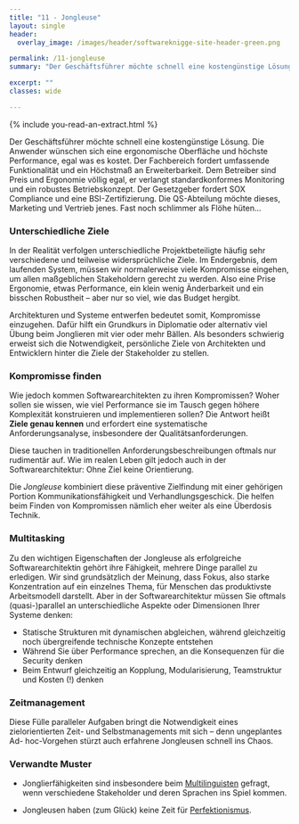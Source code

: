 ```yaml
---
title: "11 - Jongleuse"
layout: single
header:
  overlay_image: /images/header/softwareknigge-site-header-green.png

permalink: /11-jongleuse
summary: "Der Geschäftsführer möchte schnell eine kostengünstige Lösung. Die Anwender wünschen sich eine ergonomische Oberfläche und höchste Performance, egal was es kostet. Der Fachbereich fordert umfassende Funktionalität und ein Höchstmaß an Erweiterbarkeit. Dem Betreiber sind Preis und Ergonomie völlig egal, er verlangt standardkonformes Monitoring und ein robustes Betriebskonzept. Der Gesetzgeber fordert SOX Compliance und eine BSI-Zertifizierung. Die QS-Abteilung möchte dieses, Marketing und Vertrieb jenes. Fast noch schlimmer als Flöhe hüten..."

excerpt: ""
classes: wide

---
```

{% include you-read-an-extract.html %}

Der Geschäftsführer möchte schnell eine kostengünstige Lösung. Die Anwender wünschen sich eine ergonomische Oberfläche und höchste Performance, egal was es kostet. Der Fachbereich fordert umfassende Funktionalität und ein Höchstmaß an Erweiterbarkeit. Dem Betreiber sind Preis und Ergonomie völlig egal, er verlangt standardkonformes Monitoring und ein robustes Betriebskonzept. Der Gesetzgeber fordert SOX Compliance und eine BSI-Zertifizierung.
Die QS-Abteilung möchte dieses, Marketing und Vertrieb jenes. Fast noch schlimmer als Flöhe hüten...

### Unterschiedliche Ziele
In der Realität verfolgen unterschiedliche Projektbeteiligte häufig sehr verschiedene und teilweise widersprüchliche Ziele. Im Endergebnis, dem laufenden System, müssen wir normalerweise viele Kompromisse eingehen, um allen maßgeblichen Stakeholdern gerecht zu werden. Also eine Prise Ergonomie, etwas Performance, ein klein wenig Änderbarkeit und ein bisschen Robustheit – aber nur so viel, wie das Budget hergibt.

Architekturen und Systeme entwerfen bedeutet somit, Kompromisse einzugehen. Dafür hilft ein Grundkurs in Diplomatie oder alternativ viel Übung beim Jonglieren mit vier oder mehr Bällen. Als besonders schwierig erweist sich die Notwendigkeit, persönliche Ziele von Architekten und Entwicklern hinter die Ziele der Stakeholder zu stellen.

### Kompromisse finden
Wie jedoch kommen Softwarearchitekten zu ihren Kompromissen? Woher sollen sie wissen, wie viel Performance sie im Tausch gegen höhere Komplexität konstruieren und implementieren sollen? Die Antwort heißt **Ziele genau kennen** und erfordert eine systematische Anforderungsanalyse, insbesondere der Qualitätsanforderungen.

Diese tauchen in traditionellen Anforderungsbeschreibungen oftmals nur rudimentär auf. Wie im realen Leben gilt jedoch auch in der Softwarearchitektur: Ohne Ziel keine Orientierung.

Die _Jongleuse_ kombiniert diese präventive Zielfindung mit einer gehörigen Portion Kommunikationsfähigkeit und Verhandlungsgeschick. Die helfen beim Finden von Kompromissen nämlich eher weiter als eine Überdosis Technik.

### Multitasking
Zu den wichtigen Eigenschaften der Jongleuse als erfolgreiche Softwarearchitektin gehört ihre Fähigkeit, mehrere Dinge parallel zu erledigen. Wir sind grundsätzlich der Meinung, dass Fokus, also starke Konzentration auf ein einzelnes Thema, für Menschen das produktivste Arbeitsmodell darstellt. Aber in der Softwarearchitektur müssen Sie oftmals (quasi-)parallel an unterschiedliche Aspekte oder Dimensionen Ihrer Systeme denken:

* Statische Strukturen mit dynamischen abgleichen, während gleichzeitig noch übergreifende technische Konzepte entstehen
* Während Sie über Performance sprechen, an die Konsequenzen für die Security denken
* Beim Entwurf gleichzeitig an Kopplung, Modularisierung, Teamstruktur und Kosten (!) denken

### Zeitmanagement
Diese Fülle paralleler Aufgaben bringt die Notwendigkeit eines zielorientierten Zeit- und Selbstmanagements mit sich – denn ungeplantes Ad- hoc-Vorgehen
stürzt auch erfahrene Jongleusen schnell ins Chaos.


### Verwandte Muster

* Jonglierfähigkeiten sind insbesondere beim [Multilinguisten](/08-multilinguist) gefragt, wenn verschiedene Stakeholder und deren Sprachen ins Spiel kommen.

* Jongleusen haben (zum Glück) keine Zeit für [Perfektionismus](/13-perfektionist).
